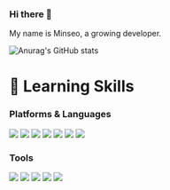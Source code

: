 ### Hi there 👋 

My name is Minseo, a growing developer. 
<!--
**minseokim0629/minseokim0629** is a ✨ _special_ ✨ repository because its `README.md` (this file) appears on your GitHub profile.

Here are some ideas to get you started:

- 🔭 I’m currently working on ...
- 🌱 I’m currently learning ...
- 👯 I’m looking to collaborate on ...
- 🤔 I’m looking for help with ...
- 💬 Ask me about ...
- 📫 How to reach me: ...
- 😄 Pronouns: ...
- ⚡ Fun fact: ...
-->

![Anurag's GitHub stats](https://github-readme-stats.vercel.app/api?username=minseokim0629&show_icons=true&theme=buefy) <!--[Solved.ac
프로필](http://mazassumnida.wtf/api/v2/generate_badge?boj=han8121449)](https://solved.ac/han8121449)-->

# 🌱 Learning Skills
### Platforms & Languages
<img src="https://img.shields.io/badge/C Sharp-239120?style=flat-square&logo=C Sharp&logoColor=black"> <img src="https://img.shields.io/badge/Microsoft SQL Server-CC2927?style=flat-square&logo=Microsoft SQL Server&logoColor=black"> <img src="https://img.shields.io/badge/Java-007396?style=flat-square&logo=Java&logoColor=black"> <img src="https://img.shields.io/badge/Spring-6DB33F?style=flat-square&logo=Spring&logoColor=black"> <img src="https://img.shields.io/badge/React-61DAFB?style=flat-square&logo=React&logoColor=black"> <img src="https://img.shields.io/badge/C++-00599C?style=flat-square&logo=C++&logoColor=black"> <img src="https://img.shields.io/badge/Python-3776AB?style=flat-square&logo=Python&logoColor=black">

### Tools
<img src="https://img.shields.io/badge/Visual Studio-5C2D91?style=flat-square&logo=Visual Studio&logoColor=black"> <img src="https://img.shields.io/badge/Visual Studio Code-007ACC?style=flat-square&logo=Visual Studio Code&logoColor=black"> <img src="https://img.shields.io/badge/Unity-FFFFFF?style=flat-square&logo=Unity&logoColor=black"> <img src="https://img.shields.io/badge/IntelliJ IDEA-000000?style=flat-square&logo=Android Studio&logoColor=black"> <img src="https://img.shields.io/badge/Android Studio-3DDC84?style=flat-square&logo=Android Studio&logoColor=black">


<!--# 📫 How to reach me: ...

<img src="https://img.shields.io/badge/Blog-181717?style=flat-square&logo=GitHub&logoColor=white&link=https://alstj-success.tistory.com/"> <a href="mailto:han8121449@naver.com" target="_blank"><img src="https://img.shields.io/badge/Mail-03C75A?style=flat-square&logo=Naver&logoColor=white"/></a> -->
